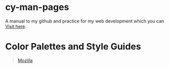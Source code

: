 # cy-man-pages
A manual to my github and practice for my web development which you can [Visit here](https://a-delicate-balance.github.io/cy-man-pages/).

# Color Palettes and Style Guides
> [Mozilla](https://foundation.mozilla.org/en/style-guide/)
> 
